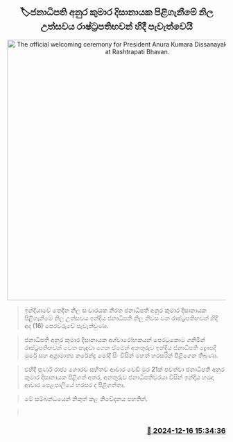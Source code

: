 <p align='center'><b><h2 align='center' title='The official welcoming ceremony for President Anura Kumara Dissanayake will be held at Rashtrapati Bhavan.'>🏷ජනාධිපති අනුර කුමාර දිසානායක පිළිගැනීමේ නිල උත්සවය රාෂ්ට්‍රපතිභවන් හිදී පැවැත්වෙයි </h2></b></p>
<p align='center'><img src='https://helakuru.sgp1.cdn.digitaloceanspaces.com/esana/images/lib/anura-president-india-visit-day2.jpg' width='600' alt='The official welcoming ceremony for President Anura Kumara Dissanayake will be held at Rashtrapati Bhavan.'></p>

> ඉන්දියාවේ තෙදින නිල සංචාරයක නිරත ජනාධිපති අනුර කුමාර දිසානායක පිළිගැනීමේ නිල උත්සවය ඉන්දීය ජනාධිපති නිල නිවස වන රාෂ්ට්‍රපතිභවන් හිදී අද (16) පෙරවරුවේ පැවැත්වුණා.

> ජනාධිපති අනුර කුමාර දිසානායක අශ්වාරෝහකයන් පෙරටුකොට ගනිමින් රාෂ්ට්‍රපතිභවන් වෙත කැඳවා ගෙන ඒමෙන් අනතුරුව ඉන්දීය ජනාධිපති ද්‍රෞපදී මුර්මු සහ අග්‍රාමාත්‍ය නරේන්ද්‍ර මෝදි සිං විසින් මහත් හරසරින් පිළිගෙන තිබුණා.

> එහිදී පූර්ණ රාජ්‍ය ගෞරව සහිතව ආචාර වෙඩි මුර 21ක් පවත්වා ජනාධිපති අනුර කුමාර දිසානායක පිළිගත් අතර, අනතුරුව ජනාධිපතිවරයා විසින් ඉන්දීය හමුදා ආචාර පෙළපාලියේ හරසර ද පිළිගත්තා.

> මේ සම්බන්ධයෙන් නිකුත් කළ නිවේදනය පහතින්. 

>  



<h3 align='right'><a href='https://www.helakuru.lk/esana/p/105934/'>📅 2024-12-16 15:34:36</a></h3>
